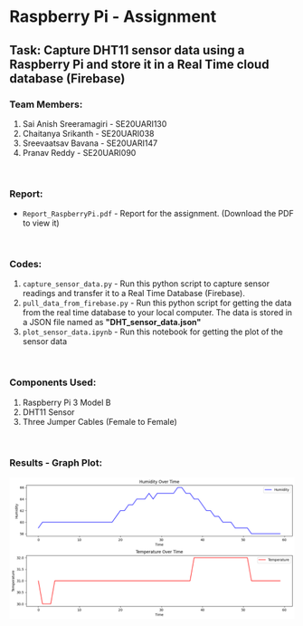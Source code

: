 # Raspberry Pi - Assignment

## **Task:** Capture DHT11 sensor data using a Raspberry Pi and store it in a Real Time cloud database (Firebase)

### Team Members:
1. Sai Anish Sreeramagiri - SE20UARI130
2. Chaitanya Srikanth - SE20UARI038
3. Sreevaatsav Bavana -  SE20UARI147
4. Pranav Reddy - SE20UARI090
<br>

### Report:
- ```Report_RaspberryPi.pdf``` - Report for the assignment. (Download the PDF to view it)
<br>

### Codes:
1. ```capture_sensor_data.py``` - Run this python script to capture sensor readings and transfer it to a Real Time Database (Firebase).
2. ```pull_data_from_firebase.py``` - Run this python script for getting the data from the real time database to your local computer. The data is stored in a JSON file named as **"DHT_sensor_data.json"**
3. ```plot_sensor_data.ipynb``` - Run this notebook for getting the plot of the sensor data
<br>

### Components Used:
1. Raspberry Pi 3 Model B
2. DHT11 Sensor
3. Three Jumper Cables (Female to Female)
<br>

### Results - Graph Plot:
![plot](./plot.png)
